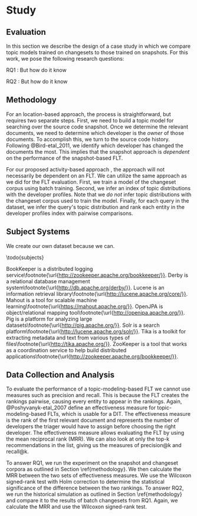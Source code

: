 # Study

## Evaluation

In this section we describe the design of a case study in which we
compare topic models trained on changesets to those trained on snapshots.
For this work, we pose the following research questions:

RQ1
:   But how do it know

RQ2
:   But how do it know

## Methodology

For an location-based approach, the process is straightforward, but requires
two separate steps. First, we need to build a topic model for searching over
the source code snapshot. Once we determine the relevant documents, we need to
determine which developer is the *owner* of those documents. To accomplish
this, we turn to the source code history. Following @Bird-etal_2011, we
identify which developer has changed the documents the most. This implies that
the snapshot approach is *dependent* on the performance of the snapshot-based
FLT.

For our proposed activity-based approach , the approach will not necessarily be
dependent on an FLT. We can utilize the same approach as we did for the FLT
evaluation. First, we train a model of the changeset corpus using batch
training.  Second, we infer an index of topic distributions with the developer
profiles.  Note that we *do not* infer topic distributions with the changeset
corpus used to train the model.  Finally, for each query in the dataset, we
infer the query's topic distribution and rank each entity in the developer
profiles index with pairwise comparisons.

## Subject Systems

We create our own dataset because we can.

\todo{subjects}

BookKeeper is a distributed logging service\footnote{\url{http://zookeeper.apache.org/bookkeeper/}}.
Derby is a relational database management system\footnote{\url{http://db.apache.org/derby/}}.
Lucene is an information retrieval library\footnote{\url{http://lucene.apache.org/core/}}.
Mahout is a tool for scalable machine learning\footnote{\url{https://mahout.apache.org/}}.
OpenJPA is object/relational mapping tool\footnote{\url{http://openjpa.apache.org/}}.
Pig is a platform for analyzing large datasets\footnote{\url{http://pig.apache.org/}}.
Solr is a search platform\footnote{\url{http://lucene.apache.org/solr/}}.
Tika is a toolkit for extracting metadata and text from various types of files\footnote{\url{http://tika.apache.org/}}.
ZooKeeper is a tool that works as a coordination service to help build distributed applications\footnote{\url{http://zookeeper.apache.org/bookkeeper/}}.


## Data Collection and Analysis

To evaluate the performance of a topic-modeling-based FLT we cannot use
measures such as precision and recall. This is because the FLT creates the
rankings pairwise, causing every entity to appear in the rankings. Again,
@Poshyvanyk-etal_2007 define an effectiveness measure for topic-modeling-based
FLTs, which is usable for a DIT. The effectiveness measure is the rank
of the first relevant document and represents the number of developers the
triager would have to assign before choosing the right developer. The
effectiveness measure allows evaluating the FLT by using the mean reciprocal
rank (MRR). We can also look at only the top-k recommendations in the list,
giving us the measures of precision@k and recall@k.

To answer RQ1, we run the experiment on the snapshot and changeset corpora as
outlined in Section \ref{methodology}. We then calculate the MRR between
the two sets of effectiveness measures. We use the Wilcoxon signed-rank test
with Holm correction to determine the statistical significance of the
difference between the two rankings. To answer RQ2, we run the historical
simulation as outlined in Section \ref{methodology} and compare it to the
results of batch changesets from RQ1. Again, we calculate the MRR and use the
Wilcoxon signed-rank test.


